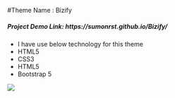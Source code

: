 #Theme Name : Bizify 

<h5>Project Demo Link: https://sumonrst.github.io/Bizify/</h5>

- I have use below technology for this theme <br>
- HTML5 <br>
- CSS3 <br>
- HTML5 <br>
- Bootstrap 5

<img src="assets/images/screenshort/Bizify.png">
